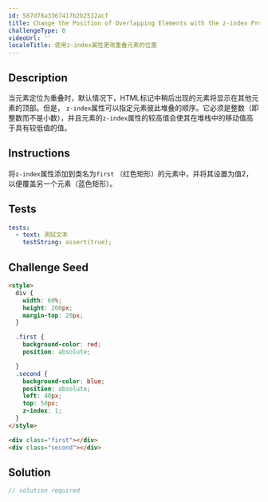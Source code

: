 ```yaml
---
id: 587d78a3367417b2b2512acf
title: Change the Position of Overlapping Elements with the z-index Property
challengeType: 0
videoUrl: ''
localeTitle: 使用z-index属性更改重叠元素的位置
---
```


## Description
<section id="description">当元素定位为重叠时，默认情况下，HTML标记中稍后出现的元素将显示在其他元素的顶部。但是， <code>z-index</code>属性可以指定元素彼此堆叠的顺序。它必须是整数（即整数而不是小数），并且元素的<code>z-index</code>属性的较高值会使其在堆栈中的移动值高于具有较低值的值。 </section>

## Instructions
<section id="instructions">将<code>z-index</code>属性添加到类名为<code>first</code> （红色矩形）的元素中，并将其设置为值2，以便覆盖另一个元素（蓝色矩形）。 </section>

## Tests
<section id='tests'>

```yml
tests:
  - text: 測試文本
    testString: assert(true);

```

</section>

## Challenge Seed
<section id='challengeSeed'>

<div id='html-seed'>

```html
<style>
  div {
    width: 60%;
    height: 200px;
    margin-top: 20px;
  }

  .first {
    background-color: red;
    position: absolute;

  }
  .second {
    background-color: blue;
    position: absolute;
    left: 40px;
    top: 50px;
    z-index: 1;
  }
</style>

<div class="first"></div>
<div class="second"></div>

```

</div>



</section>

## Solution
<section id='solution'>

```js
// solution required
```
</section>
